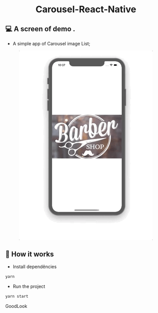 <h1 align="center">Carousel-React-Native</h1>

## 💻  A screen of demo .

 - A simple app of Carousel image List;

<p align="center">
<img src="./demo/demo1.gif" alt="demo1" title="demo1">
</p>


## 🎩 How it works

 - Install dependêncies
```sh
yarn
```
 - Run the project
```sh
yarn start
```

GoodLook